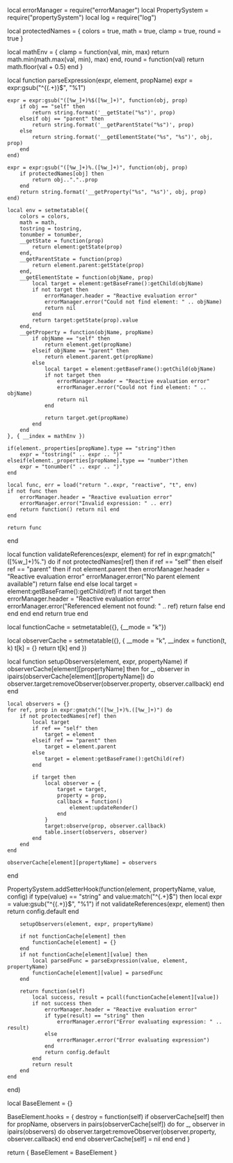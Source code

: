 local errorManager = require("errorManager")
local PropertySystem = require("propertySystem")
local log = require("log")

local protectedNames = {
    colors = true,
    math = true,
    clamp = true,
    round = true
}

local mathEnv = {
    clamp = function(val, min, max)
        return math.min(math.max(val, min), max)
    end,
    round = function(val)
        return math.floor(val + 0.5)
    end
}

local function parseExpression(expr, element, propName)
    expr = expr:gsub("^{(.+)}$", "%1")

    expr = expr:gsub("([%w_]+)%$([%w_]+)", function(obj, prop)
        if obj == "self" then
            return string.format('__getState("%s")', prop)
        elseif obj == "parent" then
            return string.format('__getParentState("%s")', prop)
        else
            return string.format('__getElementState("%s", "%s")', obj, prop)
        end
    end)

    expr = expr:gsub("([%w_]+)%.([%w_]+)", function(obj, prop)
        if protectedNames[obj] then 
            return obj.."."..prop
        end
        return string.format('__getProperty("%s", "%s")', obj, prop)
    end)

    local env = setmetatable({
        colors = colors,
        math = math,
        tostring = tostring,
        tonumber = tonumber,
        __getState = function(prop)
            return element:getState(prop)
        end,
        __getParentState = function(prop)
            return element.parent:getState(prop)
        end,
        __getElementState = function(objName, prop)
            local target = element:getBaseFrame():getChild(objName)
            if not target then
                errorManager.header = "Reactive evaluation error"
                errorManager.error("Could not find element: " .. objName)
                return nil
            end
            return target:getState(prop).value
        end,
        __getProperty = function(objName, propName)
            if objName == "self" then
                return element.get(propName)
            elseif objName == "parent" then
                return element.parent.get(propName)
            else
                local target = element:getBaseFrame():getChild(objName)
                if not target then
                    errorManager.header = "Reactive evaluation error"
                    errorManager.error("Could not find element: " .. objName)
                    return nil
                end

                return target.get(propName)
            end
        end
    }, { __index = mathEnv })

    if(element._properties[propName].type == "string")then
        expr = "tostring(" .. expr .. ")"
    elseif(element._properties[propName].type == "number")then
        expr = "tonumber(" .. expr .. ")"
    end

    local func, err = load("return "..expr, "reactive", "t", env)
    if not func then
        errorManager.header = "Reactive evaluation error"
        errorManager.error("Invalid expression: " .. err)
        return function() return nil end
    end

    return func
end

local function validateReferences(expr, element)
    for ref in expr:gmatch("([%w_]+)%.") do
        if not protectedNames[ref] then
            if ref == "self" then
            elseif ref == "parent" then
                if not element.parent then
                    errorManager.header = "Reactive evaluation error"
                    errorManager.error("No parent element available")
                    return false
                end
            else
                local target = element:getBaseFrame():getChild(ref)
                if not target then
                    errorManager.header = "Reactive evaluation error"
                    errorManager.error("Referenced element not found: " .. ref)
                    return false
                end
            end
        end
    end
    return true
end

local functionCache = setmetatable({}, {__mode = "k"})

local observerCache = setmetatable({}, {
    __mode = "k",
    __index = function(t, k)
        t[k] = {}
        return t[k]
    end
})

local function setupObservers(element, expr, propertyName)
    if observerCache[element][propertyName] then
        for _, observer in ipairs(observerCache[element][propertyName]) do
            observer.target:removeObserver(observer.property, observer.callback)
        end
    end

    local observers = {}
    for ref, prop in expr:gmatch("([%w_]+)%.([%w_]+)") do
        if not protectedNames[ref] then
            local target
            if ref == "self" then
                target = element
            elseif ref == "parent" then
                target = element.parent
            else
                target = element:getBaseFrame():getChild(ref)
            end

            if target then
                local observer = {
                    target = target,
                    property = prop,
                    callback = function() 
                        element:updateRender()
                    end
                }
                target:observe(prop, observer.callback)
                table.insert(observers, observer)
            end
        end
    end

    observerCache[element][propertyName] = observers
end

PropertySystem.addSetterHook(function(element, propertyName, value, config)
    if type(value) == "string" and value:match("^{.+}$") then
        local expr = value:gsub("^{(.+)}$", "%1")
        if not validateReferences(expr, element) then
            return config.default
        end

        setupObservers(element, expr, propertyName)

        if not functionCache[element] then
            functionCache[element] = {}
        end
        if not functionCache[element][value] then
            local parsedFunc = parseExpression(value, element, propertyName)
            functionCache[element][value] = parsedFunc
        end

        return function(self)
            local success, result = pcall(functionCache[element][value])
            if not success then
                errorManager.header = "Reactive evaluation error"
                if type(result) == "string" then
                    errorManager.error("Error evaluating expression: " .. result)
                else
                    errorManager.error("Error evaluating expression")
                end
                return config.default
            end
            return result
        end
    end
end)

local BaseElement = {}

BaseElement.hooks = {
    destroy = function(self)
        if observerCache[self] then
            for propName, observers in pairs(observerCache[self]) do
                for _, observer in ipairs(observers) do
                    observer.target:removeObserver(observer.property, observer.callback)
                end
            end
            observerCache[self] = nil
        end
    end
}

return {
    BaseElement = BaseElement
}
